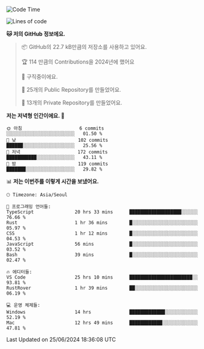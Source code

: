   <!--START_SECTION:waka-->
![Code Time](http://img.shields.io/badge/Code%20Time-685%20hrs%2047%20mins-blue)

![Lines of code](https://img.shields.io/badge/%EC%A0%80%EB%8A%94%20%EC%97%AC%ED%83%9C%EA%B9%8C%EC%A7%80%20-369.6%20thousand%20%EC%A4%84%EC%9D%98%20%EC%BD%94%EB%93%9C%EB%A5%BC%20%EC%9E%91%EC%84%B1%ED%96%88%EC%96%B4%EC%9A%94.-blue)

**🐱 저의 GitHub 정보에요.** 

> 📦 GitHub의 22.7 kB만큼의 저장소를 사용하고 있어요. 
 > 
> 🏆 114 만큼의 Contributions을 2024년에 했어요
 > 
> 💼 구직중이에요.
 > 
> 📜 25개의 Public Repository를 만들었어요. 
 > 
> 🔑 13개의 Private Repository를 만들었어요. 
 > 
**저는 저녁형 인간이에요. 🦉** 

```text
🌞 아침                     6 commits           ░░░░░░░░░░░░░░░░░░░░░░░░░   01.50 % 
🌆 낮　                     102 commits         ██████░░░░░░░░░░░░░░░░░░░   25.56 % 
🌃 저녁                     172 commits         ███████████░░░░░░░░░░░░░░   43.11 % 
🌙 밤　                     119 commits         ███████░░░░░░░░░░░░░░░░░░   29.82 % 
```


📊 **저는 이번주를 이렇게 시간을 보냈어요.** 

```text
🕑︎ Timezone: Asia/Seoul

💬 프로그래밍 언어들: 
TypeScript               20 hrs 33 mins      ███████████████████░░░░░░   76.66 % 
Rust                     1 hr 36 mins        █░░░░░░░░░░░░░░░░░░░░░░░░   05.97 % 
CSS                      1 hr 12 mins        █░░░░░░░░░░░░░░░░░░░░░░░░   04.53 % 
JavaScript               56 mins             █░░░░░░░░░░░░░░░░░░░░░░░░   03.52 % 
Bash                     39 mins             █░░░░░░░░░░░░░░░░░░░░░░░░   02.47 % 

🔥 에디터들: 
VS Code                  25 hrs 10 mins      ███████████████████████░░   93.81 % 
RustRover                1 hr 39 mins        ██░░░░░░░░░░░░░░░░░░░░░░░   06.19 % 

💻 운영 체제들: 
Windows                  14 hrs              █████████████░░░░░░░░░░░░   52.19 % 
Mac                      12 hrs 49 mins      ████████████░░░░░░░░░░░░░   47.81 % 
```


 Last Updated on 25/06/2024 18:36:08 UTC
<!--END_SECTION:waka-->

